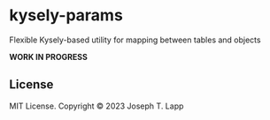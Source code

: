 # kysely-params

Flexible Kysely-based utility for mapping between tables and objects

**WORK IN PROGRESS**

## License

MIT License. Copyright &copy; 2023 Joseph T. Lapp
